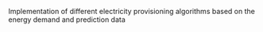 Implementation of different electricity provisioning algorithms based on the energy demand and prediction data
